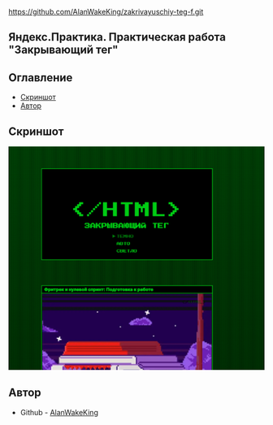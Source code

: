 https://github.com/AlanWakeKing/zakrivayuschiy-teg-f.git

<h2>Яндекс.Практика. Практическая работа "Закрывающий тег"</h2>

<h2 aling="center">Оглавление</h2>

- [Скриншот](#скриншот)
- [Автор](#автор)

<h2 aling="center">Скриншот</h2>

![](./screenshot.png)

<h2 aling="center">Автор</h2>

- Github - [AlanWakeKing](https://github.com/AlanWakeKing)